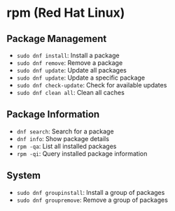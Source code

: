 # rpm (Red Hat Linux)

## Package Management

* `sudo dnf install`: Install a package
* `sudo dnf remove`: Remove a package
* `sudo dnf update`: Update all packages
* `sudo dnf update`: Update a specific package
* `sudo dnf check-update`: Check for available updates
* `sudo dnf clean all`: Clean all caches

## Package Information

* `dnf search`: Search for a package
* `dnf info`: Show package details
* `rpm -qa`: List all installed packages
* `rpm -qi`: Query installed package information

## System

* `sudo dnf groupinstall`: Install a group of packages
* `sudo dnf groupremove`: Remove a group of packages
